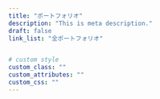 ```yaml
---
title: "ポートフォリオ"
description: "This is meta description."
draft: false
link_list: "全ポートフォリオ"


# custom style
custom_class: ""
custom_attributes: ""
custom_css: ""
---
```

